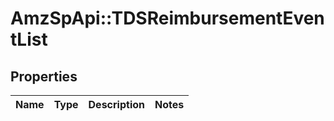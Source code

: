 # AmzSpApi::TDSReimbursementEventList

## Properties
Name | Type | Description | Notes
------------ | ------------- | ------------- | -------------


